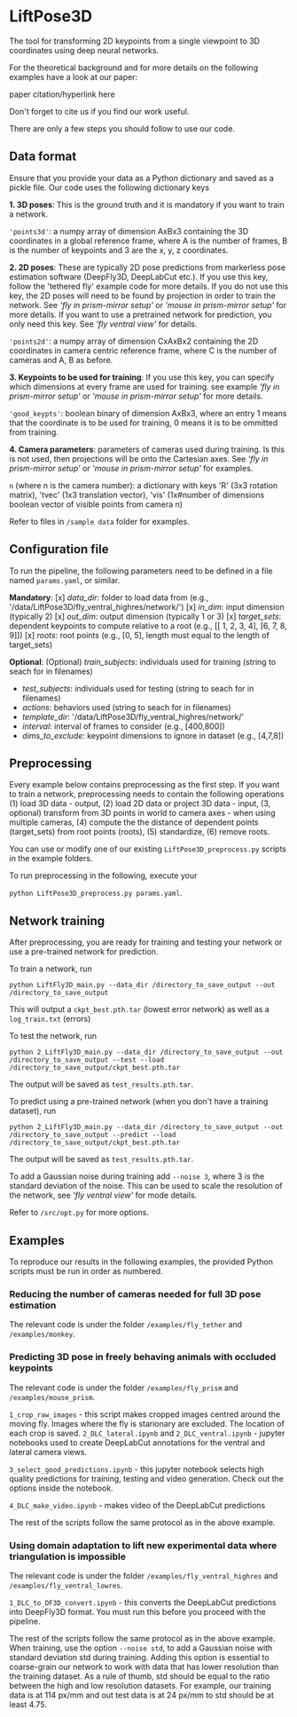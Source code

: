 # LiftPose3D

The tool for transforming 2D keypoints from a single viewpoint to 3D coordinates using deep neural networks.

For the theoretical background and for more details on the following examples have a look at our paper:

paper citation/hyperlink here

Don't forget to cite us if you find our work useful.

There are only a few steps you should follow to use our code.

## Data format

Ensure that you provide your data as a Python dictionary and saved as a pickle file. Our code uses the following dictionary keys

**1. 3D poses**: This is the ground truth and it is mandatory if you want to train a network.

```'points3d'```: a numpy array of dimension AxBx3 containing the 3D coordinates in a global reference frame, where A is the number of frames, B is the number of keypoints and 3 are the x, y, z coordinates. 

**2. 2D poses**: These are typically 2D pose predictions from markerless pose estimation software (DeepFly3D, DeepLabCut etc.). If you use this key, follow the 'tethered fly' example code for more details. If you do not use this key, the 2D poses will need to be found by projection in order to train the network. See *'fly in prism-mirror setup'* or *'mouse in prism-mirror setup'* for more details. If you want to use a pretrained network for prediction, you only need this key. See *'fly ventral view'* for details.

```'points2d'```: a numpy array of dimension CxAxBx2 containing the 2D coordinates in camera centric reference frame, where C is the number of cameras and A, B as before.

**3. Keypoints to be used for training**: If you use this key, you can specify which dimensions at every frame are used for training. see example *'fly in prism-mirror setup'* or *'mouse in prism-mirror setup'* for more details.

```'good_keypts'```: boolean binary of dimension AxBx3, where an entry 1 means that the coordinate is to be used for training, 0 means it is to be ommitted from training.

**4. Camera parameters**: parameters of cameras used during training. Is this is not used, then projections will be onto the Cartesian axes. See *'fly in prism-mirror setup'* or *'mouse in prism-mirror setup'* for examples.

```n``` (where n is the camera number): a dictionary with keys 'R' (3x3 rotation matrix), 'tvec' (1x3 translation vector), 'vis' (1x#number of dimensions boolean vector of visible points from camera n)

Refer to files in ```/sample data``` folder for examples.

## Configuration file

To run the pipeline, the following parameters need to be defined in a file named ```params.yaml```, or similar.

**Mandatory**:
[x] *data_dir*: folder to load data from (e.g., '/data/LiftPose3D/fly_ventral_highres/network/')
[x] *in_dim*: input dimension (typically 2)
[x] *out_dim*: output dimension (typically 1 or 3)
[x] *target_sets*: dependent keypoints to compute relative to a root (e.g., [[ 1,  2,  3,  4],  [6,  7,  8,  9]])
[x] *roots*: root points (e.g., [0, 5], length must equal to the length of target_sets)

**Optional**:
\(Optional) *train_subjects*: individuals used for training (string to seach for in filenames)
* *test_subjects*: individuals used for testing (string to seach for in filenames)
* *actions*: behaviors used (string to seach for in filenames)
* *template_dir*: '/data/LiftPose3D/fly_ventral_highres/network/'
* *interval*: interval of frames to consider (e.g., [400,800])
* *dims_to_exclude*: keypoint dimensions to ignore in dataset (e.g., [4,7,8])

## Preprocessing 

Every example below contains preprocessing as the first step. If you want to train a network, preprocessing needs to contain the following operations (1) load 3D data - output, (2) load 2D data or project 3D data - input, (3, optional) transform from 3D points in world to camera axes - when using multiple cameras, (4) compute the the distance of dependent points (target_sets) from root points (roots), (5) standardize, (6) remove roots.

You can use or modify one of our existing ```LiftPose3D_preprocess.py``` scripts in the example folders.

To run preprocessing in the following, execute your 

```python LiftPose3D_preprocess.py params.yaml```. 

## Network training

After preprocessing, you are ready for training and testing your network or use a pre-trained network for prediction.

To train a network, run

```python LiftFly3D_main.py --data_dir /directory_to_save_output --out /directory_to_save_output```

This will output a ```ckpt_best.pth.tar``` (lowest error network) as well as a ```log_train.txt``` (errors)

To test the network, run

```python 2_LiftFly3D_main.py --data_dir /directory_to_save_output --out /directory_to_save_output --test --load /directory_to_save_output/ckpt_best.pth.tar```

The output will be saved as ```test_results.pth.tar```.

To predict using a pre-trained network (when you don't have a training dataset), run

```python 2_LiftFly3D_main.py --data_dir /directory_to_save_output --out /directory_to_save_output --predict --load /directory_to_save_output/ckpt_best.pth.tar```

The output will be saved as ```test_results.pth.tar```.

To add a Gaussian noise during training add ```--noise 3```, where 3 is the standard deviation of the noise. This can be used to scale the resolution of the network, see *'fly ventral view'* for mode details.

Refer to ```/src/opt.py``` for more options. 

## Examples

To reproduce our results in the following examples, the provided Python scripts must be run in order as numbered. 

### Reducing the number of cameras needed for full 3D pose estimation

The relevant code is under the folder ```/examples/fly_tether``` and ```/examples/monkey```.

### Predicting 3D pose in freely behaving animals with occluded keypoints

The relevant code is under the folder ```/examples/fly_prism``` and ```/examples/mouse_prism```.



```1_crop_raw_images``` - this script makes cropped images centred around the moving fly. Images where the fly is starionary are excluded. The location of each crop is saved.
```2_DLC_lateral.ipynb``` and ```2_DLC_ventral.ipynb``` - jupyter notebooks used to create DeepLabCut annotations for the ventral and lateral camera views.


```3_select_good_predictions.ipynb``` - this jupyter notebook selects high quality predictions for training, testing and video generation. Check out the options inside the notebook.

```4_DLC_make_video.ipynb``` - makes video of the DeepLabCut predictions

The rest of the scripts follow the same protocol as in the above example.


### Using domain adaptation to lift new experimental data where triangulation is impossible

The relevant code is under the folder ```/examples/fly_ventral_highres``` and ```/examples/fly_ventral_lowres```.

```1_DLC_to_DF3D_convert.ipynb``` - this converts the DeepLabCut predictions into DeepFly3D format. You must run this before you proceed with the pipeline. 

The rest of the scripts follow the same protocol as in the above example. When training, use the option ```--noise std```, to add a Gaussian noise with standard deviation std during training. Adding this option is essential to coarse-grain our network to work with data that has lower resolution than the training dataset. As a rule of thumb, std should be equal to the ratio between the high and low resolution datasets. For example, our training data is at 114 px/mm and out test data is at 24 px/mm to std should be at least 4.75.

